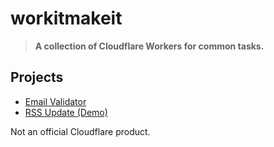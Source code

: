 # workitmakeit

> **A collection of Cloudflare Workers for common tasks.**

## Projects

- [Email Validator](https://github.com/workitmakeit/email-validator)
- [RSS Update (Demo)](https://github.com/workitmakeit/rss-update)

Not an official Cloudflare product.
